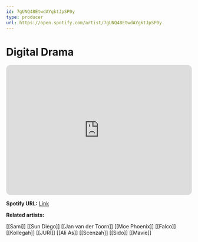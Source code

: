 ```yaml
---
id: 7gUNQ48EtwdAYgktJpSP0y
type: producer
url: https://open.spotify.com/artist/7gUNQ48EtwdAYgktJpSP0y
---
```

# Digital Drama

<iframe style="border-radius:12px" src="https://open.spotify.com/embed/artist/7gUNQ48EtwdAYgktJpSP0y" width="100%" height="352" frameBorder="0" allowfullscreen="" allow="autoplay; clipboard-write; encrypted-media; fullscreen; picture-in-picture" loading="lazy"></iframe>

**Spotify URL:** [Link](https://open.spotify.com/artist/7gUNQ48EtwdAYgktJpSP0y)

**Related artists:**

[[Sami]]
[[Sun Diego]]
[[Jan van der Toorn]]
[[Moe Phoenix]]
[[Falco]]
[[Kollegah]]
[[JURI]]
[[Ali As]]
[[Scenzah]]
[[Sido]]
[[Mavie]]
